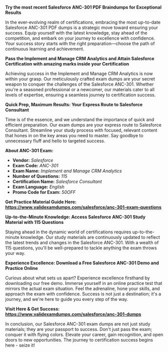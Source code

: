 <strong>Try the most recent Salesforce ANC-301 PDF Braindumps for Exceptional Results</strong>

<p>In the ever-evolving realm of certifications, embracing the most up-to-date Salesforce ANC-301 PDF dumps is a strategic move toward ensuring your success. Equip yourself with the latest knowledge, stay ahead of the competition, and embark on your journey to excellence with confidence. Your success story starts with the right preparation—choose the path of continuous learning and achievement.</p>

<strong>Pass the Implement and Manage CRM Analytics and Attain Salesforce Certification with amazing marks inside your Certification</strong>

<p>Achieving success in the Implement and Manage CRM Analytics is now within your grasp. Our meticulously crafted exam dumps are your secret weapon to conquer the challenges of the Salesforce ANC-301. Whether you're a seasoned professional or a newcomer, our materials cater to all levels of expertise, ensuring a seamless journey to certification success.</p>

<strong>Quick Prep, Maximum Results: Your Express Route to Salesforce Consultant</strong>

<p>Time is of the essence, and we understand the importance of quick and efficient preparation. Our exam dumps are your express route to Salesforce Consultant. Streamline your study process with focused, relevant content that hones in on the key areas you need to master. Say goodbye to unnecessary fluff and hello to targeted success.</p>

<strong>About ANC-301 Exam:</strong>

<ul>
	<li><strong>Vendor:</strong> <em>Salesforce </em></li>
	<li><strong>Exam Code:</strong> <em>ANC-301 </em></li>
	<li><strong>Exam Name:</strong> <em>Implement and Manage CRM Analytics </em></li>
	<li><strong>Number of Questions:</strong> <em>115 </em></li>
	<li><strong>Certification Name:</strong> <em>Salesforce Consultant </em></li>
	<li><strong>Exam Language:</strong> <em>English </em></li>
	<li><strong>Promo Code for Exam:</strong> <em>50OFF </em></li>
</ul>

<p><strong>Get Practice Material Guide Here: </strong><strong><a href="https://www.validexamdumps.com/salesforce/anc-301-exam-questions" target="_blank" title="Try Salesforce ANC-301 Questions Now">https://www.validexamdumps.com/salesforce/anc-301-exam-questions</a></strong></p>

<strong>Up-to-the-Minute Knowledge: Access Salesforce ANC-301 Study Material with 115 Questions</strong>

<p>Staying ahead in the dynamic world of certifications requires up-to-the-minute knowledge. Our study materials are continuously updated to reflect the latest trends and changes in the Salesforce ANC-301. With a wealth of 115 questions, you'll be well-prepared to tackle anything the exam throws your way.</p>

<strong>Experience Excellence: Download a Free Salesforce ANC-301 Demo and Practice Online</strong>

<p>Curious about what sets us apart? Experience excellence firsthand by downloading our free demo. Immerse yourself in an online practice test that mirrors the actual exam situation. Feel the adrenaline, hone your skills, and approach the exam with confidence. Success is not just a destination; it's a journey, and we're here to guide you every step of the way.</p>

<strong>Visit Here & Get Success: </strong><strong><a href="https://www.validexamdumps.com/salesforce/anc-301-dumps" target="_blank" title="Download CompleteSalesforce ANC-301 Exam Dumps">https://www.validexamdumps.com/salesforce/anc-301-dumps</a></strong>

<p>In conclusion, our Salesforce ANC-301 exam dumps are not just study materials; they are your passport to success. Don't just pass the exam; conquer it with flying colors. Elevate your career, gain recognition, and open doors to new opportunities. The journey to certification success begins here - seize it!</p>
